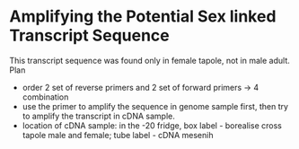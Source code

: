 # Amplifying the Potential Sex linked Transcript Sequence
This transcript sequence was found only in female tapole, not in male adult. 
Plan
- order 2 set of reverse primers and 2 set of forward primers -> 4 combination
- use the primer to amplify the sequence in genome sample first, then try to amplify the transcript in cDNA sample. 
- location of cDNA sample: in the -20 fridge, box label - borealise cross tapole male and female; tube label - cDNA mesenih  
